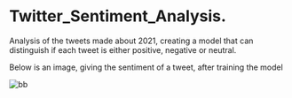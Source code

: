 # Twitter_Sentiment_Analysis.
Analysis of the tweets made about 2021, creating a model that can distinguish if each tweet is either positive, negative or neutral.

Below is an image, giving the sentiment of a tweet, after training the model

![bb](https://user-images.githubusercontent.com/68103229/149618120-7eeb2636-12a0-47b8-b981-640922ce5c94.jpg)
